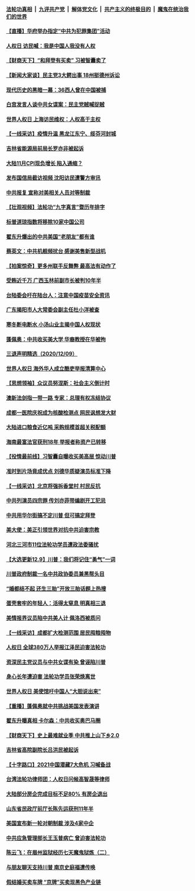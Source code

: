 ####  [法轮功真相](../../../../basic/blob/master/README.md?t=12110201) &nbsp;|&nbsp; [九评共产党](../../../../9ping.md/blob/master/README.md?t=12110201) &nbsp;|&nbsp; [解体党文化](../../../../jtdwh.md/blob/master/README.md?t=12110201)  &nbsp;|&nbsp; [共产主义的终极目的](../../../../gczydzjmd.md/blob/master/README.md?t=12110201) &nbsp;|&nbsp; [魔鬼在统治我们的世界](../../../../mgztzwmdsj.md/blob/master/README.md?t=12110201) 

#### [【直播】华府举办指定“中共为犯罪集团”活动](../pages/nsc413/n12610890.md?t=12110201) 

#### [人权日 访民喊：我是中国人我没有人权](../pages/nsc413/n12610822.md?t=12110201) 

#### [【财商天下】“和拜登有买卖” 习被智囊卖了](../pages/nsc413/n12611145.md?t=12110201) 

#### [【新闻大家谈】民主党3大鳄出事 18州挺德州诉讼](../pages/nsc413/n12610955.md?t=12110201) 

#### [现代历史的黑暗一幕：36西人曾在中国被捕](../pages/nsc413/n12610831.md?t=12110201) 

#### [白宫发言人谈中共女谍案：民主党贼喊捉贼](../pages/nsc413/n12610697.md?t=12110201) 

#### [世界人权日 上海访民维权：人权高于主权](../pages/nsc413/n12610516.md?t=12110201) 

#### [【一线采访】疫情升温 黑龙江东宁、绥芬河封城](../pages/nsc413/n12610058.md?t=12110201) 

#### [吉林省能源局前局长罗亦非被起诉](../pages/nsc413/n12610274.md?t=12110201) 

#### [大陆11月CPI现负增长 陷入通缩？](../pages/nsc413/n12610115.md?t=12110201) 

#### [发布国信局截访视频 沈阳访民遭警方审讯](../pages/nsc413/n12610353.md?t=12110201) 

#### [中共报复 宣称对美相关人员对等制裁](../pages/nsc413/n12610218.md?t=12110201) 

#### [【壮观视频】法轮功“九字真言”暨历年排字](../pages/nsc413/n12609978.md?t=12110201) 

#### [标普道琼指数将移除10家中国公司](../pages/nsc413/n12609722.md?t=12110201) 

#### [翟东升爆出的中共美国“老朋友”都有谁](../pages/nsc413/n12609508.md?t=12110201) 

#### [蔡英文：中共机舰频扰台 感谢美售新型战机](../pages/nsc413/n12609796.md?t=12110201) 

#### [【拍案惊奇】更多州联手反舞弊 最高法有动作了](../pages/nsc413/n12608505.md?t=12110201) 

#### [受贿近千万 广西玉林前副市长被判10年半](../pages/nsc413/n12609685.md?t=12110201) 

#### [台陆委会吁在陆台人：注意中国疫苗安全资讯](../pages/nsc413/n12609661.md?t=12110201) 

#### [广东揭阳市人大常委会副主任杜小洋被查](../pages/nsc413/n12609667.md?t=12110201) 

#### [寒冬断电断水 小汤山业主揭中国人权现状](../pages/nsc413/n12608546.md?t=12110201) 

#### [蓬佩奥：中共收买美大学 华裔教授在华被拘](../pages/nsc413/n12607628.md?t=12110201) 


#### [三退声明精选（2020/12/09）](../pages/nsc413/n12609622.md?t=12110201) 

#### [世界人权日 海外华人成立酷吏举报清算中心](../pages/nsc413/n12609367.md?t=12110201) 

#### [【思想领袖】众议员努涅斯：社会主义倒计时](../pages/nsc413/n12536608.md?t=12110201) 

#### [澳新法剑指一带一路 专家：总理有权冻结协议](../pages/nsc413/n12607622.md?t=12110201) 

#### [成都一医院庆祝成为核酸检测点 网民讽想发大财](../pages/nsc413/n12608354.md?t=12110201) 

#### [大陆进口粮食近亿吨 采购规模首超关税配额](../pages/nsc413/n12606213.md?t=12110201) 

#### [海南最富法官获刑18年 举报者称资产已转移](../pages/nsc413/n12607793.md?t=12110201) 

#### [【役情最前线】习智囊自曝收买美高层 惊动川普](../pages/nsc413/n12607215.md?t=12110201) 

#### [准时到片场竟成优点 刘德华质疑演员标准下降](../pages/nsc413/n12607106.md?t=12110201) 

#### [【一线采访】北京将强拆香堂村 村民反抗](../pages/nsc413/n12607287.md?t=12110201) 

#### [中共列演员四宗罪 传刘亦菲带编剧开工犯忌](../pages/nsc413/n12607515.md?t=12110201) 

#### [中共用华尔街搞不定川普 但可搞定拜登](../pages/nsc413/n12607510.md?t=12110201) 

#### [美大使：美正引领世界对抗中共迫害宗教](../pages/nsc413/n12607344.md?t=12110201) 

#### [河北三河市11位法轮功学员遭政法委骚扰](../pages/nsc413/n12606498.md?t=12110201) 

#### [【大选更新12.9】川普：我们将记住“勇气”一词](../pages/nsc413/n12606261.md?t=12110201) 

#### [川普政府制裁一名中共政协委员兼黑帮头目](../pages/nsc413/n12607112.md?t=12110201) 

#### [“婚都结不起 还生三胎”开放三胎话题上热搜](../pages/nsc413/n12606912.md?t=12110201) 

#### [蛋壳套牢的年轻人：活得太窒息 明真相三退](../pages/nsc413/n12604790.md?t=12110201) 

#### [美情报界议员陷中共美人计 佩洛西被质问](../pages/nsc413/n12607128.md?t=12110201) 

#### [【一线采访】成都扩大检测范围 居民囤粮囤物](../pages/nsc413/n12606497.md?t=12110201) 

#### [人权日 全球380万人举报江泽民迫害法轮功](../pages/nsc413/n12603832.md?t=12110201) 

#### [资深民主党议员与中共女谍有染 曾诬陷川普](../pages/nsc413/n12606950.md?t=12110201) 

#### [身心长年遭迫害 法轮功学员张荣焕离世](../pages/nsc413/n12603632.md?t=12110201) 

#### [世界人权日 美使馆吁中国人“大胆说出来”](../pages/nsc413/n12606829.md?t=12110201) 

#### [【重播】蓬佩奥就中共挑战美国发表演讲](../pages/nsc413/n12602291.md?t=12110201) 

#### [翟东升曝真相 卡尔森：中共收买奥巴马圈](../pages/nsc413/n12606678.md?t=12110201) 

#### [【财商天下】史上最难就业季 中共推上山下乡2.0](../pages/nsc413/n12606761.md?t=12110201) 

#### [吉林省高院副院长吕洪民被起诉](../pages/nsc413/n12606214.md?t=12110201) 

#### [【十字路口】2021中国潜藏7大危机 习喊备战](../pages/nsc413/n12605449.md?t=12110201) 

#### [台湾法轮功律师团：人权日问候高智晟等律师](../pages/nsc413/n12604248.md?t=12110201) 

#### [大陆部分房企完成目标不足80% 有房企退出](../pages/nsc413/n12605507.md?t=12110201) 

#### [山东省民政厅前厅长陈先运获刑11年半](../pages/nsc413/n12606053.md?t=12110201) 

#### [美国宣布新一轮对朝制裁 涉及4家中企](../pages/nsc413/n12606071.md?t=12110201) 

#### [中共应急管理部长王玉普病亡 曾迫害法轮功](../pages/nsc413/n12605933.md?t=12110201) 

#### [陈云飞：在眉州监狱经历七天魔鬼狱炼（二）](../pages/nsc413/n12600405.md?t=12110201) 

#### [与朋友聊天支持川普 南京史庭福遭传唤](../pages/nsc413/n12604786.md?t=12110201) 

#### [假结婚买卖车牌 “京牌”买卖现黑色产业链](../pages/nsc413/n12605485.md?t=12110201) 

